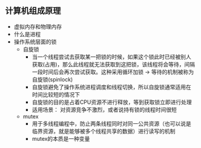 ## 计算机组成原理

- 虚拟内存和物理内存
- 什么是进程
- 操作系统层面的锁
    - 自旋锁
        - 当一个线程尝试去获取某一把锁的时候，如果这个锁此时已经被别人获取(占用)，那么此线程就无法获取到这把锁，该线程将会等待，间隔一段时间后会再次尝试获取。这种采用循环加锁 -> 等待的机制被称为自旋锁(spinlock)
        - 自旋锁避免了操作系统进程调度和线程切换，所以自旋锁通常适用在时间比较短的情况下
        - 自旋锁的目的是占着CPU资源不进行释放，等到获取锁立即进行处理
        - 适用场景： 对资源竞争不激烈，或者说持有锁的线程时间很短
    - mutex
        - 用于多线程编程中，防止两条线程同时对同一公共资源（也可以说是临界资源，就是能够被多个线程共享的数据）进行读写的机制
        - mutex的本质是一种变量